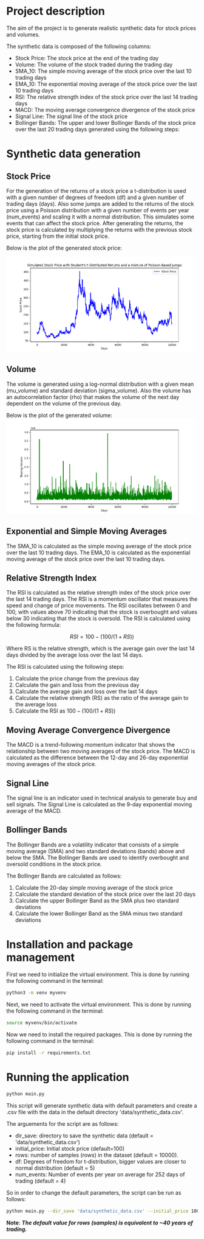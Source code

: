 # Project description
The aim of the project is to generate realistic synthetic data for stock prices and volumes.

The synthetic data is composed of the following columns:

* Stock Price: The stock price at the end of the trading day
* Volume: The volume of the stock traded during the trading day
* SMA_10: The simple moving average of the stock price over the last 10 trading days
* EMA_10: The exponential moving average of the stock price over the last 10 trading days
* RSI: The relative strength index of the stock price over the last 14 trading days
* MACD: The moving average convergence divergence of the stock price
* Signal Line: The signal line of the stock price
* Bollinger Bands: The upper and lower Bollinger Bands of the stock price over the last 20 trading days
generated using the following steps:

# Synthetic data generation

## Stock Price
For the generation of the returns of a stock price a t-distribution is used with a given number of degrees of freedom (df) and a given number of trading days (days).
Also some jumps are added to the returns of the stock price using a Poisson distribution with a given number of events per year (num_events) and scaling it with a normal distribution. 
This simulates some events that can affect the stock price. After generating the returns, the stock price is calculated by multiplying the returns with the previous stock price, starting from the initial stock price.

Below is the plot of the generated stock price:

![](./figures/synthetic_stock_pricing.png)


## Volume

The volume is generated using a log-normal distribution with a given mean (mu_volume) and standard deviation (sigma_volume). 
Also the volume has an autocorrelation factor (rho) that makes the volume of the next day dependent on the volume of the previous day.

Below is the plot of the generated volume:
![](./figures/synthetic_volume.png)

## Exponential and Simple Moving Averages

The SMA_10 is calculated as the simple moving average of the stock price over the last 10 trading days. 
The EMA_10 is calculated as the exponential moving average of the stock price over the last 10 trading days. 

## Relative Strength Index

The RSI is calculated as the relative strength index of the stock price over the last 14 trading days.
The RSI is a momentum oscillator that measures the speed and change of price movements.
The RSI oscillates between 0 and 100, with values above 70 indicating that the stock is overbought and values below 30 indicating that the stock is oversold.
The RSI is calculated using the following formula:

$$ RSI = 100 - (100 / (1 + RS)) $$

Where RS is the relative strength, which is the average gain over the last 14 days divided by the average loss over the last 14 days.

The RSI is calculated using the following steps:
1. Calculate the price change from the previous day
2. Calculate the gain and loss from the previous day
3. Calculate the average gain and loss over the last 14 days
4. Calculate the relative strength (RS) as the ratio of the average gain to the average loss
5. Calculate the RSI as $100 - (100 / (1 + RS))$

## Moving Average Convergence Divergence 

The MACD is a trend-following momentum indicator that shows the relationship between two moving averages of the stock price.
The MACD is calculated as the difference between the 12-day and 26-day exponential moving averages of the stock price.

## Signal Line

The signal line is an indicator used in technical analysis to generate buy and sell signals.
The Signal Line is calculated as the 9-day exponential moving average of the MACD.
 

## Bollinger Bands

The Bollinger Bands are a volatility indicator that consists of a simple moving average (SMA) and two standard deviations (bands) above and below the SMA.
The Bollinger Bands are used to identify overbought and oversold conditions in the stock price.

The Bollinger Bands are calculated as follows:
1. Calculate the 20-day simple moving average of the stock price
2. Calculate the standard deviation of the stock price over the last 20 days
3. Calculate the upper Bollinger Band as the SMA plus two standard deviations
4. Calculate the lower Bollinger Band as the SMA minus two standard deviations

# Installation and package management

First we need to initialize the virtual environment. This is done by running the following command in the terminal:

```bash
python3 -m venv myvenv
```

Next, we need to activate the virtual environment. This is done by running the following command in the terminal:

```bash
source myvenv/bin/activate
```

Now we need to install the required packages. This is done by running the following command in the terminal:
```bash
pip install -r requirements.txt
```

# Running the application
```bash 
python main.py
```

This script will generate synthetic data with default parameters and create a .csv file with the data in the default directory 'data/synthetic_data.csv'.

The arguements for the script are as follows:
* dir_save: directory to save the synthetic data (default = 'data/synthetic_data.csv')
* initial_price: Initial stock price (default=100)
* rows: number of samples (rows) in the dataset (default = 10000). 
* df: Degrees of freedom for t-distribution, bigger values are closer to normal distribution (default = 5)
* num_events: Number of events per year on average for 252 days of trading (default = 4)

So in order to change the default parameters, the script can be run as follows:
```bash 
python main.py --dir_save 'data/synthetic_data.csv' --initial_price 100 --rows 10000 --df 5 --num_events 4
```

**Note**: ***The default value for rows (samples) is equivalent to ~40 years of trading.*** 